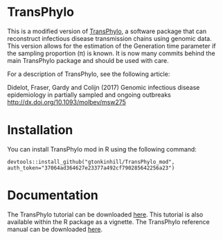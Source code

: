 # TransPhylo

This is a modified version of [TransPhylo](https://github.com/xavierdidelot/TransPhylo), a software package that can reconstruct infectious disease transmission chains using genomic data. This version allows for the estimation of the Generation time parameter if the sampling proportion (π) is known. It is now many commits behind the main TransPhylo package and should be used with care.


For a description of TransPhylo, see the following article:

Didelot, Fraser, Gardy and Colijn (2017)
Genomic infectious disease epidemiology in partially sampled and ongoing outbreaks
http://dx.doi.org/10.1093/molbev/msw275

# Installation

You can install TransPhylo mod in R using the following command:

`devtools::install_github("gtonkinhill/TransPhylo_mod", auth_token="37064ad364627e23377a492cf790285642256a23")`

# Documentation

The TransPhylo tutorial can be downloaded [here](https://raw.githubusercontent.com/wiki/xavierdidelot/TransPhylo/TransPhylo-Tutorial.pdf). This tutorial is also available within the R package as a vignette. The TransPhylo reference manual can be downloaded [here](https://raw.githubusercontent.com/wiki/xavierdidelot/TransPhylo/TransPhylo-RefMan.pdf).


